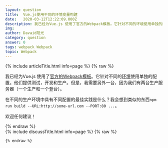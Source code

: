```yaml
---
layout: question
title:  Vue.js使用不同的环境变量构建
date:   2020-03-12T12:22:09.000Z
description: 我已经为Vue.js 使用了官方的Webpack模板。它针对不同的环境使用单独的配置。他们提供测试，开发和生产。但是，我需要另外一台，因为我们有两台生产服...
img: 
author: Davaid阳光
category: question
answer: 0
tags: webpack Webpack
topic: Webpack
---
```

<div class="article-root">
  <div class="article">
    {% include articleTitle.html info=page %}
    {% raw %}
    <div class="article-content"><p><font style="vertical-align: inherit;"><font style="vertical-align: inherit;">我已经</font><font style="vertical-align: inherit;">为Vue.js </font><font style="vertical-align: inherit;">使用了</font></font><a href="https://github.com/vuejs-templates/webpack" rel="noreferrer"><font style="vertical-align: inherit;"><font style="vertical-align: inherit;">官方的Webpack模板</font></font></a><font style="vertical-align: inherit;"><font style="vertical-align: inherit;">。</font><font style="vertical-align: inherit;">它针对不同的</font></font><a href="http://vuejs-templates.github.io/webpack/env.html" rel="noreferrer"><font style="vertical-align: inherit;"><font style="vertical-align: inherit;">环境</font></font></a><font style="vertical-align: inherit;"><font style="vertical-align: inherit;">使用单独的配置</font><font style="vertical-align: inherit;">。</font><font style="vertical-align: inherit;">他们提供测试，开发和生产。</font><font style="vertical-align: inherit;">但是，我需要另外一台，因为我们有两台生产服务器（一个生产和一个登台）。</font></font></p>

<p><font style="vertical-align: inherit;"><font style="vertical-align: inherit;">在不同的生产环境中具有不同配置的最佳实践是什么？</font><font style="vertical-align: inherit;">我会想到类似的东西</font></font><code>npm run build --URL:http://some-url.com --PORT:80 ...</code><font style="vertical-align: inherit;"><font style="vertical-align: inherit;">。</font></font></p>

<p><font style="vertical-align: inherit;"><font style="vertical-align: inherit;">欢迎任何建议！</font></font></p></div>
    {% endraw %}
  </div>

  <div class="discuss-wrapper">
    {% include discussTitle.html info=page %}
    {% raw %}
    
    {% endraw %}
  </div>
<div>
